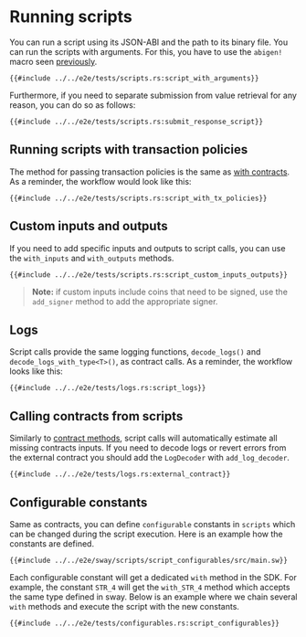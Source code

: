 # Running scripts

You can run a script using its JSON-ABI and the path to its binary file. You can run the scripts with arguments. For this, you have to use the `abigen!` macro seen [previously](./abigen/the-abigen-macro.md).

```rust,ignore
{{#include ../../e2e/tests/scripts.rs:script_with_arguments}}
```

Furthermore, if you need to separate submission from value retrieval for any reason, you can do so as follows:

```rust,ignore
{{#include ../../e2e/tests/scripts.rs:submit_response_script}}
```

## Running scripts with transaction policies

The method for passing transaction policies is the same as [with contracts](./calling-contracts/tx-policies.md). As a reminder, the workflow would look like this:

```rust,ignore
{{#include ../../e2e/tests/scripts.rs:script_with_tx_policies}}
```

## Custom inputs and outputs

If you need to add specific inputs and outputs to script calls, you can use the `with_inputs` and `with_outputs` methods.

```rust,ignore
{{#include ../../e2e/tests/scripts.rs:script_custom_inputs_outputs}}
```

> **Note:** if custom inputs include coins that need to be signed, use the `add_signer` method to add the appropriate signer.

## Logs

Script calls provide the same logging functions, `decode_logs()` and `decode_logs_with_type<T>()`, as contract calls. As a reminder, the workflow looks like this:

```rust,ignore
{{#include ../../e2e/tests/logs.rs:script_logs}}
```

## Calling contracts from scripts

Similarly to [contract methods](./calling-contracts/other-contracts.md), script calls will automatically estimate all missing contracts inputs. If you need to decode logs or revert errors from the external contract you should add the `LogDecoder` with `add_log_decoder`.

```rust,ignore
{{#include ../../e2e/tests/logs.rs:external_contract}}
```

## Configurable constants

Same as contracts, you can define `configurable` constants in `scripts` which can be changed during the script execution. Here is an example how the constants are defined.

```rust,ignore
{{#include ../../e2e/sway/scripts/script_configurables/src/main.sw}}
```

Each configurable constant will get a dedicated `with` method in the SDK. For example, the constant `STR_4` will get the `with_STR_4` method which accepts the same type defined in sway. Below is an example where we chain several `with` methods and execute the script with the new constants.

```rust,ignore
{{#include ../../e2e/tests/configurables.rs:script_configurables}}
```
